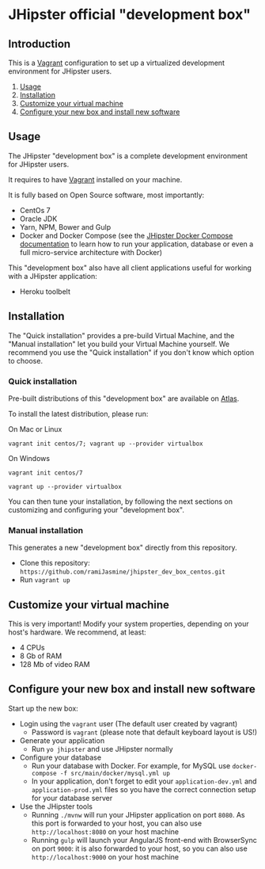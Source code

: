 # JHipster official "development box"

## Introduction

This is a [Vagrant](https://www.vagrantup.com/) configuration to set up a virtualized development environment 
for JHipster users.

1. [Usage](#usage)
2. [Installation](#setup)
3. [Customize your virtual machine](#customize)
4. [Configure your new box and install new software](#configure)

## <a name="usage"></a> Usage

The JHipster "development box" is a complete development environment for JHipster users.

It requires to have [Vagrant](https://www.vagrantup.com/) installed on your machine.

It is fully based on Open Source software, most importantly:

- CentOs 7
- Oracle JDK
- Yarn, NPM, Bower and Gulp
- Docker and Docker Compose (see the [JHipster Docker Compose documentation](http://jhipster.github.io/docker-compose/) to learn 
how to run your application, database or even a full micro-service architecture with Docker)


This "development box" also have all client applications useful for working with a JHipster application:

- Heroku toolbelt

## <a name="setup"></a> Installation

The "Quick installation" provides a pre-build Virtual Machine, and the "Manual installation" let you build your Virtual Machine yourself. We recommend you use the "Quick installation" if you don't know which option to choose.

### Quick installation

Pre-built distributions of this "development box" are available on [Atlas](https://atlas.hashicorp.com/centos/boxes/7).

To install the latest distribution, please run:

On Mac or Linux

`vagrant init centos/7; vagrant up --provider virtualbox`

On Windows

`vagrant init centos/7`

`vagrant up --provider virtualbox`

You can then tune your installation, by following the next sections on customizing and configuring your "development box".

### Manual installation

This generates a new "development box" directly from this repository.

- Clone this repository: `https://github.com/ramiJasmine/jhipster_dev_box_centos.git`
- Run `vagrant up`

## <a name="customize"></a> Customize your virtual machine

This is very important! Modify your system properties, depending on your host's hardware. We recommend, at least:

- 4 CPUs
- 8 Gb of RAM
- 128 Mb of video RAM

## <a name="configure"></a> Configure your new box and install new software

Start up the new box:

- Login using the `vagrant` user (The default user created by vagrant)
  - Password is `vagrant` (please note that default keyboard layout is US!)
- Generate your application
  - Run `yo jhipster` and use JHipster normally
- Configure your database
  - Run your database with Docker. For example, for MySQL use `docker-compose -f src/main/docker/mysql.yml up`
  - In your application, don't forget to edit your `application-dev.yml` and `application-prod.yml` files so you have the correct connection setup for your database server
- Use the JHipster tools
  - Running `./mvnw` will run your JHipster application on port `8080`. As this port is forwarded to your host, you can also use `http://localhost:8080` on your host machine
  - Running `gulp` will launch your AngularJS front-end with BrowserSync on port `9000`: it is also forwarded to your host, so you can also use `http://localhost:9000` on your host machine
